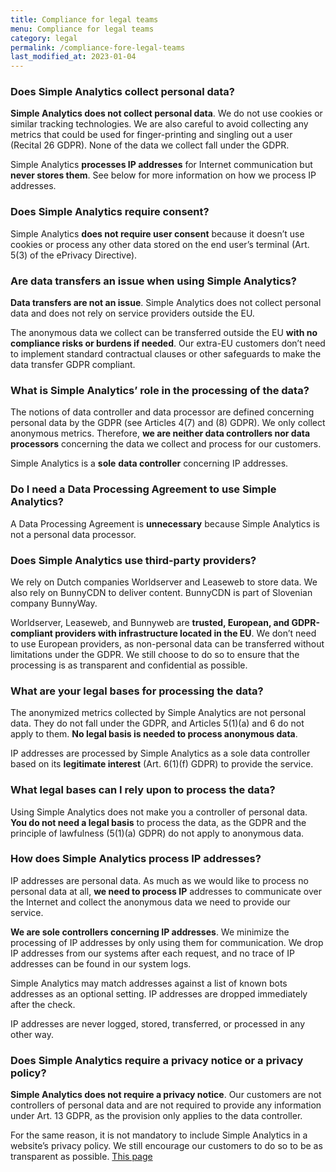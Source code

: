 ```yaml
---
title: Compliance for legal teams
menu: Compliance for legal teams
category: legal
permalink: /compliance-fore-legal-teams
last_modified_at: 2023-01-04
---
```


### Does Simple Analytics collect personal data?

**Simple Analytics does not collect personal data**. We do not use cookies or similar tracking technologies. We are also careful to avoid collecting any metrics that could be used for finger-printing and singling out a user (Recital 26 GDPR). None of the data we collect fall under the GDPR.

Simple Analytics **processes IP addresses** for Internet communication but **never stores them**. See below for more information on how we process IP addresses.

### Does Simple Analytics require consent?

Simple Analytics **does not require user consent** because it doesn’t use cookies or process any other data stored on the end user’s terminal (Art. 5(3) of the ePrivacy Directive).

### Are data transfers an issue when using Simple Analytics?

**Data transfers are not an issue**. Simple Analytics does not collect personal data and does not rely on service providers outside the EU.

The anonymous data we collect can be transferred outside the EU **with no compliance risks or burdens if needed**. Our extra-EU customers don’t need to implement standard contractual clauses or other safeguards to make the data transfer GDPR compliant.

### What is Simple Analytics’ role in the processing of the data?

The notions of data controller and data processor are defined concerning personal data by the GDPR (see Articles 4(7) and (8) GDPR). We only collect anonymous metrics. Therefore, **we are neither data controllers nor data processors** concerning the data we collect and process for our customers.

Simple Analytics is a **sole** **data controller** concerning IP addresses.

### Do I need a Data Processing Agreement to use Simple Analytics?

A Data Processing Agreement is **unnecessary** because Simple Analytics is not a personal data processor.

### Does Simple Analytics use third-party providers?

We rely on Dutch companies Worldserver and Leaseweb to store data. We also rely on BunnyCDN to deliver content. BunnyCDN is part of Slovenian company BunnyWay.

Worldserver, Leaseweb, and Bunnyweb are **trusted, European, and GDPR-compliant providers with infrastructure located in the EU**. We don’t need to use European providers, as non-personal data can be transferred without limitations under the GDPR. We still choose to do so to ensure that the processing is as transparent and confidential as possible.

### What are your legal bases for processing the data?

The anonymized metrics collected by Simple Analytics are not personal data. They do not fall under the GDPR, and Articles 5(1)(a) and 6 do not apply to them. **No legal basis is needed to process anonymous data**.

IP addresses are processed by Simple Analytics as a sole data controller based on its **legitimate interest** (Art. 6(1)(f) GDPR) to provide the service.

### What legal bases can I rely upon to process the data?

Using Simple Analytics does not make you a controller of personal data. **You do not need a legal basis** to process the data, as the GDPR and the principle of lawfulness (5(1)(a) GDPR) do not apply to anonymous data.

### How does Simple Analytics process IP addresses?

IP addresses are personal data. As much as we would like to process no personal data at all, **we need to process IP** addresses to communicate over the Internet and collect the anonymous data we need to provide our service.

**We are sole controllers concerning IP addresses**. We minimize the processing of IP addresses by only using them for communication. We drop IP addresses from our systems after each request, and no trace of IP addresses can be found in our system logs.

Simple Analytics may match addresses against a list of known bots addresses as an optional setting. IP addresses are dropped immediately after the check.

IP addresses are never logged, stored, transferred, or processed in any other way.

### Does Simple Analytics require a privacy notice or a privacy policy?

**Simple Analytics does not require a privacy notice**. Our customers are not controllers of personal data and are not required to provide any information under Art. 13 GDPR, as the provision only applies to the data controller.

For the same reason, it is not mandatory to include Simple Analytics in a website’s privacy policy. We still encourage our customers to do so to be as transparent as possible. [This page](https://docs.google.com/document/d/1apnyvExaewz5KjwFwGsQSuxT73miDFu_zcn2UM5-Ato/edit)
